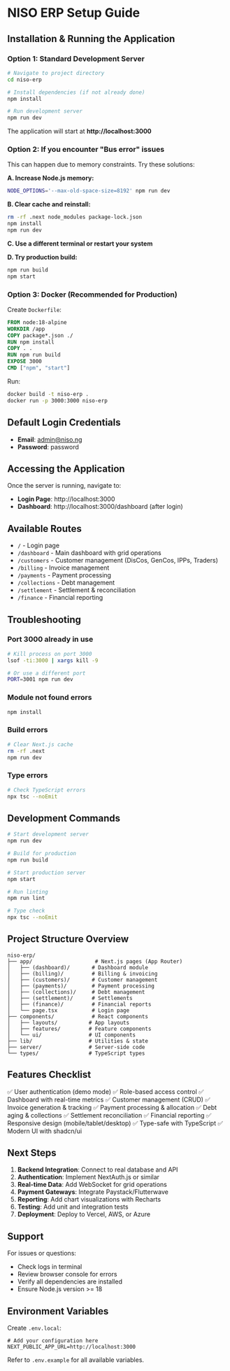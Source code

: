 # NISO ERP Setup Guide

## Installation & Running the Application

### Option 1: Standard Development Server

```bash
# Navigate to project directory
cd niso-erp

# Install dependencies (if not already done)
npm install

# Run development server
npm run dev
```

The application will start at **http://localhost:3000**

### Option 2: If you encounter "Bus error" issues

This can happen due to memory constraints. Try these solutions:

**A. Increase Node.js memory:**
```bash
NODE_OPTIONS='--max-old-space-size=8192' npm run dev
```

**B. Clear cache and reinstall:**
```bash
rm -rf .next node_modules package-lock.json
npm install
npm run dev
```

**C. Use a different terminal or restart your system**

**D. Try production build:**
```bash
npm run build
npm start
```

### Option 3: Docker (Recommended for Production)

Create `Dockerfile`:
```dockerfile
FROM node:18-alpine
WORKDIR /app
COPY package*.json ./
RUN npm install
COPY . .
RUN npm run build
EXPOSE 3000
CMD ["npm", "start"]
```

Run:
```bash
docker build -t niso-erp .
docker run -p 3000:3000 niso-erp
```

## Default Login Credentials

- **Email**: admin@niso.ng
- **Password**: password

## Accessing the Application

Once the server is running, navigate to:
- **Login Page**: http://localhost:3000
- **Dashboard**: http://localhost:3000/dashboard (after login)

## Available Routes

- `/` - Login page
- `/dashboard` - Main dashboard with grid operations
- `/customers` - Customer management (DisCos, GenCos, IPPs, Traders)
- `/billing` - Invoice management
- `/payments` - Payment processing
- `/collections` - Debt management
- `/settlement` - Settlement & reconciliation
- `/finance` - Financial reporting

## Troubleshooting

### Port 3000 already in use
```bash
# Kill process on port 3000
lsof -ti:3000 | xargs kill -9

# Or use a different port
PORT=3001 npm run dev
```

### Module not found errors
```bash
npm install
```

### Build errors
```bash
# Clear Next.js cache
rm -rf .next
npm run dev
```

### Type errors
```bash
# Check TypeScript errors
npx tsc --noEmit
```

## Development Commands

```bash
# Start development server
npm run dev

# Build for production
npm run build

# Start production server
npm start

# Run linting
npm run lint

# Type check
npx tsc --noEmit
```

## Project Structure Overview

```
niso-erp/
├── app/                    # Next.js pages (App Router)
│   ├── (dashboard)/       # Dashboard module
│   ├── (billing)/         # Billing & invoicing
│   ├── (customers)/       # Customer management
│   ├── (payments)/        # Payment processing
│   ├── (collections)/     # Debt management
│   ├── (settlement)/      # Settlements
│   ├── (finance)/         # Financial reports
│   └── page.tsx           # Login page
├── components/            # React components
│   ├── layouts/          # App layouts
│   ├── features/         # Feature components
│   └── ui/               # UI components
├── lib/                  # Utilities & state
├── server/               # Server-side code
└── types/                # TypeScript types
```

## Features Checklist

✅ User authentication (demo mode)
✅ Role-based access control
✅ Dashboard with real-time metrics
✅ Customer management (CRUD)
✅ Invoice generation & tracking
✅ Payment processing & allocation
✅ Debt aging & collections
✅ Settlement reconciliation
✅ Financial reporting
✅ Responsive design (mobile/tablet/desktop)
✅ Type-safe with TypeScript
✅ Modern UI with shadcn/ui

## Next Steps

1. **Backend Integration**: Connect to real database and API
2. **Authentication**: Implement NextAuth.js or similar
3. **Real-time Data**: Add WebSocket for grid operations
4. **Payment Gateways**: Integrate Paystack/Flutterwave
5. **Reporting**: Add chart visualizations with Recharts
6. **Testing**: Add unit and integration tests
7. **Deployment**: Deploy to Vercel, AWS, or Azure

## Support

For issues or questions:
- Check logs in terminal
- Review browser console for errors
- Verify all dependencies are installed
- Ensure Node.js version >= 18

## Environment Variables

Create `.env.local`:
```env
# Add your configuration here
NEXT_PUBLIC_APP_URL=http://localhost:3000
```

Refer to `.env.example` for all available variables.
